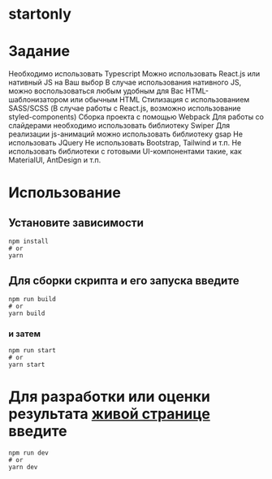 # startonly
# Задание
Необходимо использовать Typescript
Можно использовать React.js или нативный JS на Ваш выбор
В случае использования нативного JS, можно воспользоваться любым удобным для Вас HTML-шаблонизатором или обычным HTML
Стилизация с использованием SASS/SCSS (В случае работы с React.js, возможно использование styled-components)
Сборка проекта с помощью Webpack
Для работы со слайдерами необходимо использовать библиотеку Swiper
Для реализации js-анимаций можно использовать библиотеку gsap
Не использовать JQuery
Не использовать Bootstrap, Tailwind и т.п.
Не использовать библиотеки с готовыми UI-компонентами такие, как MaterialUI, AntDesign и т.п.

# Использование
## Установите зависимости
```
npm install
# or
yarn
```
## Для сборки скрипта и его запуска введите
```
npm run build
# or
yarn build
```
### и затем
```
npm run start
# or
yarn start
```
# Для разработки или оценки результата [живой странице](http://localhost:3000/) введите
```
npm run dev
# or
yarn dev
```
